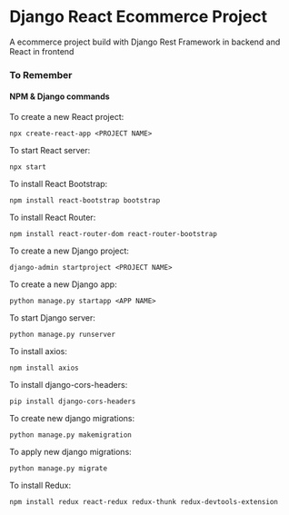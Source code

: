 # Django React Ecommerce Project
A ecommerce project build with Django Rest Framework in backend and React in frontend

### To Remember
#### NPM & Django commands

To create a new React project:
```shell
npx create-react-app <PROJECT NAME>
```
To start React server:
```shell
npx start
```

To install React Bootstrap:
```shell
npm install react-bootstrap bootstrap
```

To install React Router:
```shell
npm install react-router-dom react-router-bootstrap
```

To create a new Django project:
```shell
django-admin startproject <PROJECT NAME>
```

To create a new Django app:
```shell
python manage.py startapp <APP NAME>
```

To start Django server:
```shell
python manage.py runserver
```

To install axios:
```shell
npm install axios
```

To install django-cors-headers:
```shell
pip install django-cors-headers
```

To create new django migrations:
```shell
python manage.py makemigration
```

To apply new django migrations:
```shell
python manage.py migrate
```

To install Redux:
```shell
npm install redux react-redux redux-thunk redux-devtools-extension
```

